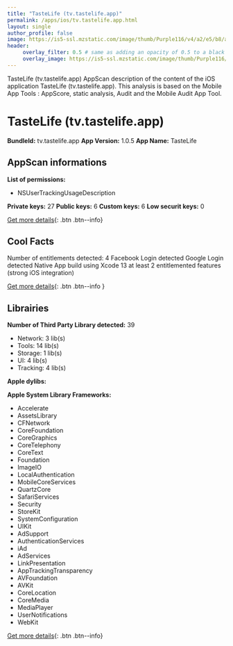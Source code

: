 ```yaml
---
title: "TasteLife (tv.tastelife.app)"
permalink: /apps/ios/tv.tastelife.app.html
layout: single
author_profile: false
image: https://is5-ssl.mzstatic.com/image/thumb/Purple116/v4/a2/e5/b8/a2e5b89a-8963-a514-ad58-56dffc3791fd/AppIcon-0-0-1x_U007emarketing-0-0-0-5-0-0-sRGB-0-0-0-GLES2_U002c0-512MB-85-220-0-0.png/512x512bb.jpg
header: 
     overlay_filter: 0.5 # same as adding an opacity of 0.5 to a black background
     overlay_image: https://is5-ssl.mzstatic.com/image/thumb/Purple116/v4/a2/e5/b8/a2e5b89a-8963-a514-ad58-56dffc3791fd/AppIcon-0-0-1x_U007emarketing-0-0-0-5-0-0-sRGB-0-0-0-GLES2_U002c0-512MB-85-220-0-0.png/512x512bb.jpg
---
```

TasteLife (tv.tastelife.app) AppScan description of the content of the iOS application TasteLife (tv.tastelife.app). This analysis is based on the Mobile App Tools : AppScore, static analysis, Audit and the Mobile Audit App Tool.

# TasteLife (tv.tastelife.app)

**BundleId:** tv.tastelife.app
**App Version:** 1.0.5
**App Name:** TasteLife


## AppScan informations 

**List of permissions:** 
- NSUserTrackingUsageDescription
  
  
**Private keys:** 27
**Public keys:** 6
**Custom keys:** 6
**Low securit keys:** 0
  
[Get more details](/pricing.html){: .btn .btn--info}

## Cool Facts

Number of entitlements detected: 4
Facebook Login detected
Google Login detected
Native App
build using Xcode 13
at least 2 entitlemented features (strong iOS integration)
  
[Get more details](/pricing.html){: .btn .btn--info }

## Librairies 
**Number of Third Party Library detected:** 39
- Network: 3 lib(s)
- Tools: 14 lib(s)
- Storage: 1 lib(s)
- UI: 4 lib(s)
- Tracking: 4 lib(s)


**Apple dylibs:**


**Apple System Library Frameworks:**
- Accelerate
- AssetsLibrary
- CFNetwork
- CoreFoundation
- CoreGraphics
- CoreTelephony
- CoreText
- Foundation
- ImageIO
- LocalAuthentication
- MobileCoreServices
- QuartzCore
- SafariServices
- Security
- StoreKit
- SystemConfiguration
- UIKit
- AdSupport
- AuthenticationServices
- iAd
- AdServices
- LinkPresentation
- AppTrackingTransparency
- AVFoundation
- AVKit
- CoreLocation
- CoreMedia
- MediaPlayer
- UserNotifications
- WebKit


  
[Get more details](/pricing.html){: .btn .btn--info}


